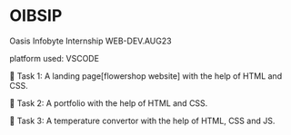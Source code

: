 # OIBSIP
Oasis Infobyte Internship WEB-DEV.AUG23


platform used:  VSCODE

📝 Task 1:
A landing page[flowershop website] with the help of HTML and CSS.

📝 Task 2:
A portfolio with the help of HTML and CSS.

📝 Task 3:
A temperature convertor with the help of HTML, CSS and JS.
